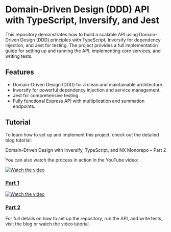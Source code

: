# Domain-Driven Design (DDD) API with TypeScript, Inversify, and Jest
This repository demonstrates how to build a scalable API using Domain-Driven Design (DDD) principles with TypeScript, Inversify for dependency injection, and Jest for testing. The project provides a full implementation guide for setting up and running the API, implementing core services, and writing tests.

## Features
- Domain-Driven Design (DDD) for a clean and maintainable architecture.
- Inversify for powerful dependency injection and service management.
- Jest for comprehensive testing.
- Fully functional Express API with multiplication and summation endpoints.

## Tutorial
To learn how to set up and implement this project, check out the detailed blog tutorial:

Domain-Driven Design with Inversify, TypeScript, and NX Monorepo – Part 2

You can also watch the process in action in the YouTube video:

[![Watch the video](https://img.youtube.com/vi/5J0U6r0ric4/maxresdefault.jpg)](https://youtu.be/5J0U6r0ric4)

### [Part 1](https://youtu.be/5J0U6r0ric4)

[![Watch the video](https://img.youtube.com/vi/pD5SnD6sbSQ/maxresdefault.jpg)](https://youtu.be/pD5SnD6sbSQ)

### [Part 2](https://youtu.be/pD5SnD6sbSQ)

For full details on how to set up the repository, run the API, and write tests, visit the blog or watch the video tutorial.